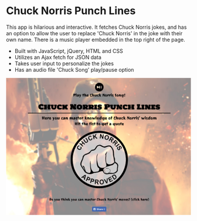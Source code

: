 # Chuck Norris Punch Lines
This app is hilarious and interactive. It fetches Chuck Norris jokes, and has an option to allow the user to replace 'Chuck Norris' in the joke with their own name. There is a music player embedded in the top right of the page.

- Built with JavaScript, jQuery, HTML and CSS
- Utilizes an Ajax fetch for JSON data
- Takes user input to personalize the jokes
- Has an audio file 'Chuck Song' play/pause option

![app screenshot](Chuck-Screen-Shot.png)
